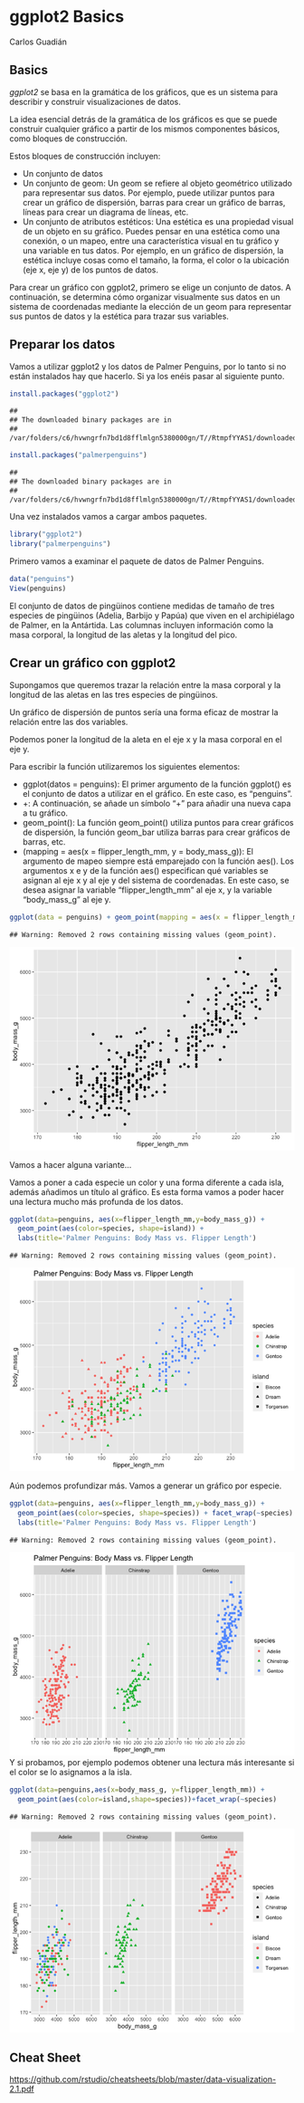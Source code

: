 ggplot2 Basics
================
Carlos Guadián

## Basics

*ggplot2* se basa en la gramática de los gráficos, que es un sistema
para describir y construir visualizaciones de datos.

La idea esencial detrás de la gramática de los gráficos es que se puede
construir cualquier gráfico a partir de los mismos componentes básicos,
como bloques de construcción.

Estos bloques de construcción incluyen:

-   Un conjunto de datos
-   Un conjunto de geom: Un geom se refiere al objeto geométrico
    utilizado para representar sus datos. Por ejemplo, puede utilizar
    puntos para crear un gráfico de dispersión, barras para crear un
    gráfico de barras, líneas para crear un diagrama de líneas, etc.
-   Un conjunto de atributos estéticos: Una estética es una propiedad
    visual de un objeto en su gráfico. Puedes pensar en una estética
    como una conexión, o un mapeo, entre una característica visual en tu
    gráfico y una variable en tus datos. Por ejemplo, en un gráfico de
    dispersión, la estética incluye cosas como el tamaño, la forma, el
    color o la ubicación (eje x, eje y) de los puntos de datos.

Para crear un gráfico con ggplot2, primero se elige un conjunto de
datos. A continuación, se determina cómo organizar visualmente sus datos
en un sistema de coordenadas mediante la elección de un geom para
representar sus puntos de datos y la estética para trazar sus variables.

## Preparar los datos

Vamos a utilizar ggplot2 y los datos de Palmer Penguins, por lo tanto si
no están instalados hay que hacerlo. Si ya los enéis pasar al siguiente
punto.

``` r
install.packages("ggplot2")
```

    ## 
    ## The downloaded binary packages are in
    ##  /var/folders/c6/hvwngrfn7bd1d8fflmlgn5380000gn/T//RtmpfYYAS1/downloaded_packages

``` r
install.packages("palmerpenguins")
```

    ## 
    ## The downloaded binary packages are in
    ##  /var/folders/c6/hvwngrfn7bd1d8fflmlgn5380000gn/T//RtmpfYYAS1/downloaded_packages

Una vez instalados vamos a cargar ambos paquetes.

``` r
library("ggplot2")
library("palmerpenguins")
```

Primero vamos a examinar el paquete de datos de Palmer Penguins.

``` r
data("penguins")
View(penguins)
```

El conjunto de datos de pingüinos contiene medidas de tamaño de tres
especies de pingüinos (Adelia, Barbijo y Papúa) que viven en el
archipiélago de Palmer, en la Antártida. Las columnas incluyen
información como la masa corporal, la longitud de las aletas y la
longitud del pico.

## Crear un gráfico con ggplot2

Supongamos que queremos trazar la relación entre la masa corporal y la
longitud de las aletas en las tres especies de pingüinos.

Un gráfico de dispersión de puntos sería una forma eficaz de mostrar la
relación entre las dos variables.

Podemos poner la longitud de la aleta en el eje x y la masa corporal en
el eje y.

Para escribir la función utilizaremos los siguientes elementos:

-   ggplot(datos = penguins): El primer argumento de la función ggplot()
    es el conjunto de datos a utilizar en el gráfico. En este caso, es
    “penguins”.
-   +: A continuación, se añade un símbolo “+” para añadir una nueva
    capa a tu gráfico.
-   geom\_point(): La función geom\_point() utiliza puntos para crear
    gráficos de dispersión, la función geom\_bar utiliza barras para
    crear gráficos de barras, etc.
-   (mapping = aes(x = flipper\_length\_mm, y = body\_mass\_g)): El
    argumento de mapeo siempre está emparejado con la función aes(). Los
    argumentos x e y de la función aes() especifican qué variables se
    asignan al eje x y al eje y del sistema de coordenadas. En este
    caso, se desea asignar la variable “flipper\_length\_mm” al eje x, y
    la variable “body\_mass\_g” al eje y.

``` r
ggplot(data = penguins) + geom_point(mapping = aes(x = flipper_length_mm, y = body_mass_g))
```

    ## Warning: Removed 2 rows containing missing values (geom_point).

![](01_ggplot2_basics_files/figure-gfm/unnamed-chunk-4-1.png)<!-- -->

Vamos a hacer alguna variante…

Vamos a poner a cada especie un color y una forma diferente a cada isla,
además añadimos un título al gráfico. Es esta forma vamos a poder hacer
una lectura mucho más profunda de los datos.

``` r
ggplot(data=penguins, aes(x=flipper_length_mm,y=body_mass_g)) + 
  geom_point(aes(color=species, shape=island)) + 
  labs(title='Palmer Penguins: Body Mass vs. Flipper Length')
```

    ## Warning: Removed 2 rows containing missing values (geom_point).

![](01_ggplot2_basics_files/figure-gfm/unnamed-chunk-5-1.png)<!-- -->

Aún podemos profundizar más. Vamos a generar un gráfico por especie.

``` r
ggplot(data=penguins, aes(x=flipper_length_mm,y=body_mass_g)) + 
  geom_point(aes(color=species, shape=species)) + facet_wrap(~species) + 
  labs(title='Palmer Penguins: Body Mass vs. Flipper Length')
```

    ## Warning: Removed 2 rows containing missing values (geom_point).

![](01_ggplot2_basics_files/figure-gfm/unnamed-chunk-6-1.png)<!-- --> Y
si probamos, por ejemplo podemos obtener una lectura más interesante si
el color se lo asignamos a la isla.

``` r
ggplot(data=penguins,aes(x=body_mass_g, y=flipper_length_mm)) + 
  geom_point(aes(color=island,shape=species))+facet_wrap(~species) 
```

    ## Warning: Removed 2 rows containing missing values (geom_point).

![](01_ggplot2_basics_files/figure-gfm/unnamed-chunk-7-1.png)<!-- -->

## Cheat Sheet

<https://github.com/rstudio/cheatsheets/blob/master/data-visualization-2.1.pdf>
